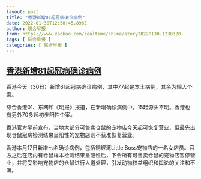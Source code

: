 ```yaml
---
layout: post
title: "香港新增81起冠病确诊病例"
date: 2022-01-30T12:50:45.896Z
author: 联合早报
from: https://www.zaobao.com/realtime/china/story20220130-1238320
tags: [ 联合早报 ]
categories: [ 联合早报 ]
---
```

<!--1643563620000-->
[香港新增81起冠病确诊病例](https://www.zaobao.com/realtime/china/story20220130-1238320)
------

<div>
<p>香港今天（30日）新增81起冠病确诊病例，其中77起是本土病例，其余为输入个案。</p><p>综合香港01、东网和《明报》报道，在新增确诊病例中，15起源头不明。香港也有另外70多起初步阳性个案。</p><p>香港官方早前宣布，当地大部分可售卖仓鼠的宠物店今天起可恢复营业，但最先出现仓鼠冠病检测结果呈阳性的宠物店则不获准恢复营业。</p><section id="imu"><div id="dfp-ad-imu1">        </div></section><p>香港本月17日新增七名确诊病例，包括铜锣湾Little Boss宠物店的一名女店员。官方之后在店内有仓鼠样本检测结果呈阳性后，下令所有可售卖仓鼠的宠物店暂停营业，并将受影响宠物店的仓鼠进行人道处理，引发动物权益组织和舆论的关注和不满。</p>      <div class="cx_paywall_placeholder" id="sph_cdp_40"></div>
</div>
